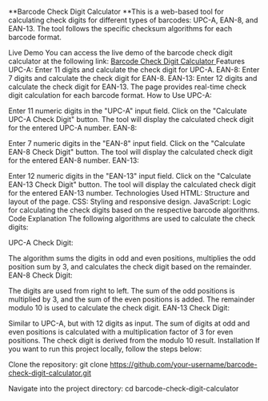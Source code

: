 **Barcode Check Digit Calculator
**This is a web-based tool for calculating check digits for different types of barcodes: UPC-A, EAN-8, and EAN-13. The tool follows the specific checksum algorithms for each barcode format.

Live Demo
You can access the live demo of the barcode check digit calculator at the following link: [Barcode Check Digit Calculator
](https://barcode-check-digit-calculator.vercel.app/)
Features
UPC-A: Enter 11 digits and calculate the check digit for UPC-A.
EAN-8: Enter 7 digits and calculate the check digit for EAN-8.
EAN-13: Enter 12 digits and calculate the check digit for EAN-13.
The page provides real-time check digit calculation for each barcode format.
How to Use
UPC-A:

Enter 11 numeric digits in the "UPC-A" input field.
Click on the "Calculate UPC-A Check Digit" button.
The tool will display the calculated check digit for the entered UPC-A number.
EAN-8:

Enter 7 numeric digits in the "EAN-8" input field.
Click on the "Calculate EAN-8 Check Digit" button.
The tool will display the calculated check digit for the entered EAN-8 number.
EAN-13:

Enter 12 numeric digits in the "EAN-13" input field.
Click on the "Calculate EAN-13 Check Digit" button.
The tool will display the calculated check digit for the entered EAN-13 number.
Technologies Used
HTML: Structure and layout of the page.
CSS: Styling and responsive design.
JavaScript: Logic for calculating the check digits based on the respective barcode algorithms.
Code Explanation
The following algorithms are used to calculate the check digits:

UPC-A Check Digit:

The algorithm sums the digits in odd and even positions, multiplies the odd position sum by 3, and calculates the check digit based on the remainder.
EAN-8 Check Digit:

The digits are used from right to left. The sum of the odd positions is multiplied by 3, and the sum of the even positions is added. The remainder modulo 10 is used to calculate the check digit.
EAN-13 Check Digit:

Similar to UPC-A, but with 12 digits as input. The sum of digits at odd and even positions is calculated with a multiplication factor of 3 for even positions. The check digit is derived from the modulo 10 result.
Installation
If you want to run this project locally, follow the steps below:

Clone the repository:
git clone https://github.com/your-username/barcode-check-digit-calculator.git

Navigate into the project directory:
cd barcode-check-digit-calculator
